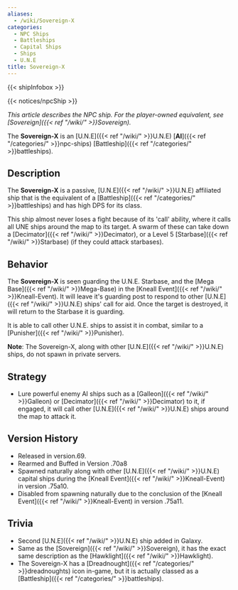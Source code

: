 ```yaml
---
aliases:
  - /wiki/Sovereign-X
categories:
  - NPC Ships
  - Battleships
  - Capital Ships
  - Ships
  - U.N.E
title: Sovereign-X
---
```


{{< shipInfobox >}}

{{< notices/npcShip >}}

_This article describes the NPC ship. For the player-owned equivalent, see [Sovereign]({{< ref "/wiki/" >}}Sovereign)._

The **Sovereign-X** is an [U.N.E]({{< ref "/wiki/" >}}U.N.E) [**AI**]({{< ref "/categories/" >}}npc-ships) [Battleship]({{< ref "/categories/" >}}battleships).

## Description

The **Sovereign-X** is a passive, [U.N.E]({{< ref "/wiki/" >}}U.N.E) affiliated ship that is the equivalent of a [Battleship]({{< ref "/categories/" >}}battleships) and has high DPS for its class.

This ship almost never loses a fight because of its 'call' ability, where it calls all UNE ships around the map to its target. A swarm of these can take down a [Decimator]({{< ref "/wiki/" >}}Decimator), or a Level 5 [Starbase]({{< ref "/wiki/" >}}Starbase) (if they could attack starbases).

## Behavior

The **Sovereign-X** is seen guarding the U.N.E. Starbase, and the [Mega Base]({{< ref "/wiki/" >}}Mega-Base) in the [Kneall Event]({{< ref "/wiki/" >}}Kneall-Event). It will leave it's guarding post to respond to other [U.N.E]({{< ref "/wiki/" >}}U.N.E) ships' call for aid. Once the target is destroyed, it will return to the Starbase it is guarding.

It is able to call other U.N.E. ships to assist it in combat, similar to a [Punisher]({{< ref "/wiki/" >}}Punisher).

**Note**: The Sovereign-X, along with other [U.N.E]({{< ref "/wiki/" >}}U.N.E) ships, do not spawn in private servers.

## Strategy

- Lure powerful enemy AI ships such as a [Galleon]({{< ref "/wiki/" >}}Galleon) or [Decimator]({{< ref "/wiki/" >}}Decimator) to it, if engaged, it will call other [U.N.E]({{< ref "/wiki/" >}}U.N.E) ships around the map to attack it.

## Version History

- Released in version.69.
- Rearmed and Buffed in Version .70a8
- Spawned naturally along with other [U.N.E]({{< ref "/wiki/" >}}U.N.E) capital ships during the [Kneall Event]({{< ref "/wiki/" >}}Kneall-Event) in version .75a10.
- Disabled from spawning naturally due to the conclusion of the [Kneall Event]({{< ref "/wiki/" >}}Kneall-Event) in version .75a11.

## Trivia

- Second [U.N.E]({{< ref "/wiki/" >}}U.N.E) ship added in Galaxy.
- Same as the [Sovereign]({{< ref "/wiki/" >}}Sovereign), it has the exact same description as the [Hawklight]({{< ref "/wiki/" >}}Hawklight).
- The Sovereign-X has a [Dreadnought]({{< ref "/categories/" >}}dreadnoughts) icon in-game, but it is actually classed as a [Battleship]({{< ref "/categories/" >}}battleships).
